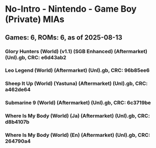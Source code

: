 # No-Intro - Nintendo - Game Boy (Private) MIAs
## Games: 6, ROMs: 6, as of 2025-08-13

### Glory Hunters (World) (v1.1) (SGB Enhanced) (Aftermarket) (Unl).gb, CRC: e6d43ab2
### Leo Legend (World) (Aftermarket) (Unl).gb, CRC: 96b85ee6
### Sheep It Up (World) (Yastuna) (Aftermarket) (Unl).gb, CRC: a462de64
### Submarine 9 (World) (Aftermarket) (Unl).gb, CRC: 6c3719be
### Where Is My Body (World) (Ja) (Aftermarket) (Unl).gb, CRC: d8b4107b
### Where Is My Body (World) (En) (Aftermarket) (Unl).gb, CRC: 264790a4

